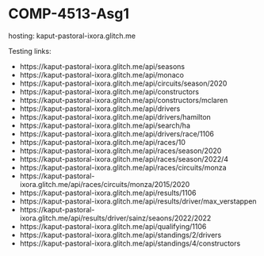 # COMP-4513-Asg1

hosting: kaput-pastoral-ixora.glitch.me

Testing links:

<ul>
  <li>https://kaput-pastoral-ixora.glitch.me/api/seasons</li>
  <li>https://kaput-pastoral-ixora.glitch.me/api/monaco</li>
  <li>https://kaput-pastoral-ixora.glitch.me/api/circuits/season/2020</li>
  <li>https://kaput-pastoral-ixora.glitch.me/api/constructors</li>
  <li>https://kaput-pastoral-ixora.glitch.me/api/constructors/mclaren</li>
  <li>https://kaput-pastoral-ixora.glitch.me/api/drivers</li>
  <li>https://kaput-pastoral-ixora.glitch.me/api/drivers/hamilton</li>
  <li>https://kaput-pastoral-ixora.glitch.me/api/search/ha</li>
  <li>https://kaput-pastoral-ixora.glitch.me/api/drivers/race/1106</li>
  <li>https://kaput-pastoral-ixora.glitch.me/api/races/10</li>
  <li>https://kaput-pastoral-ixora.glitch.me/api/races/season/2020</li>
  <li>https://kaput-pastoral-ixora.glitch.me/api/races/season/2022/4</li>
  <li>https://kaput-pastoral-ixora.glitch.me/api/races/circuits/monza</li>
  <li>https://kaput-pastoral-ixora.glitch.me/api/races/circuits/monza/2015/2020</li>
  <li>https://kaput-pastoral-ixora.glitch.me/api/results/1106</li>
  <li>https://kaput-pastoral-ixora.glitch.me/api/results/driver/max_verstappen</li>
  <li>https://kaput-pastoral-ixora.glitch.me/api/results/driver/sainz/seaons/2022/2022</li>
  <li>https://kaput-pastoral-ixora.glitch.me/api/qualifying/1106</li>
  <li>https://kaput-pastoral-ixora.glitch.me/api/standings/2/drivers</li>
  <li>https://kaput-pastoral-ixora.glitch.me/api/standings/4/constructors</li>
</ul>
